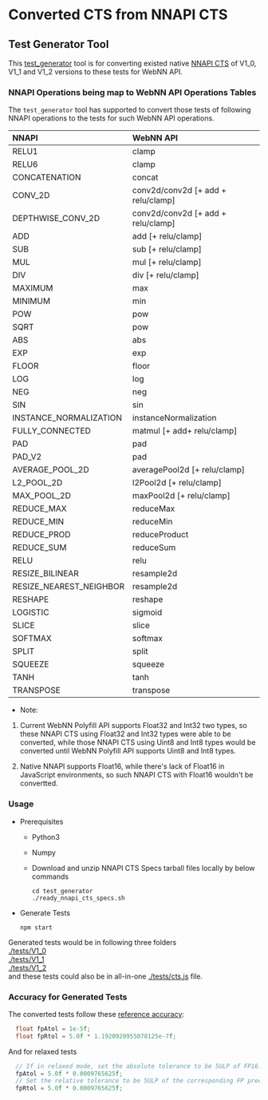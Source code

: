 # Converted CTS from NNAPI CTS

## Test Generator Tool
This [test_generator](./test_generator) tool is for converting existed native 
[NNAPI CTS](https://android.googlesource.com/platform/frameworks/ml/+/refs/tags/android-cts-10.0_r5/nn/runtime/test/specs/) of V1_0, V1_1 and V1_2 versions to these tests for WebNN API.

### NNAPI Operations being map to WebNN API Operations Tables

The `test_generator` tool has supported to convert those tests of following
NNAPI operations to the tests for such WebNN API operations.

| NNAPI                         | WebNN API                            |
|:------------------------------|:-------------------------------------|
| RELU1                         | clamp                                |
| RELU6                         | clamp                                |
| CONCATENATION                 | concat                               |
| CONV_2D                       | conv2d/conv2d [+ add + relu/clamp]   |
| DEPTHWISE_CONV_2D             | conv2d/conv2d [+ add + relu/clamp]   |
| ADD                           | add [+ relu/clamp]                   |
| SUB                           | sub [+ relu/clamp]                   |
| MUL                           | mul [+ relu/clamp]                   |
| DIV                           | div [+ relu/clamp]                   |
| MAXIMUM                       | max                                  |
| MINIMUM                       | min                                  |
| POW                           | pow                                  |
| SQRT                          | pow                                  |
| ABS                           | abs                                  |
| EXP                           | exp                                  |
| FLOOR                         | floor                                |
| LOG                           | log                                  |
| NEG                           | neg                                  |
| SIN                           | sin                                  |
| INSTANCE_NORMALIZATION        | instanceNormalization                |
| FULLY_CONNECTED               | matmul [+ add+ relu/clamp]           |
| PAD                           | pad                                  |
| PAD_V2                        | pad                                  |
| AVERAGE_POOL_2D               | averagePool2d [+ relu/clamp]         |
| L2_POOL_2D                    | l2Pool2d  [+ relu/clamp]             |
| MAX_POOL_2D                   | maxPool2d  [+ relu/clamp]            |
| REDUCE_MAX                    | reduceMax                            |
| REDUCE_MIN                    | reduceMin                            |
| REDUCE_PROD                   | reduceProduct                        |
| REDUCE_SUM                    | reduceSum                            |
| RELU                          | relu                                 |
| RESIZE_BILINEAR               | resample2d                           |
| RESIZE_NEAREST_NEIGHBOR       | resample2d                           |
| RESHAPE                       | reshape                              |
| LOGISTIC                      | sigmoid                              |
| SLICE                         | slice                                |
| SOFTMAX                       | softmax                              |
| SPLIT                         | split                                |
| SQUEEZE                       | squeeze                              |
| TANH                          | tanh                                 |
| TRANSPOSE                     | transpose                            |

* Note: 

1. Current WebNN Polyfill API supports Float32 and Int32 two types, so these
NNAPI CTS using Float32 and Int32 types were able to be converted, while those
NNAPI CTS using Uint8 and Int8 types would be converted until WebNN Polyfill API
supports Uint8 and Int8 types.

2. Native NNAPI supports Float16, while there's lack of Float16 in JavaScript
environments, so such NNAPI CTS with Float16 wouldn't be convertted.

### Usage
* Prerequisites
  * Python3
  * Numpy
  * Download and unzip NNAPI CTS Specs tarball files locally by below commands

    ```shell
    cd test_generator
    ./ready_nnapi_cts_specs.sh
    ```
* Generate Tests

  ```shell
  npm start
  ```

 Generated tests would be in following three folders  
[./tests/V1_0](./test/V1_0)  
[./tests/V1_1](./test/V1_1)  
[./tests/V1_2](./test/V1_2)  
and these tests could also be in all-in-one 
[./tests/cts.js](./tests/cts.js) file.


### Accuracy for Generated Tests
The converted tests follow these [reference accuracy](https://android.googlesource.com/platform/frameworks/ml/+/refs/tags/android-cts-10.0_r5/nn/runtime/test/TestGenerated.cpp#117):
```cpp
  float fpAtol = 1e-5f;
  float fpRtol = 5.0f * 1.1920928955078125e-7f;
```
And for relaxed tests
```cpp
  // If in relaxed mode, set the absolute tolerance to be 5ULP of FP16.
  fpAtol = 5.0f * 0.0009765625f;
  // Set the relative tolerance to be 5ULP of the corresponding FP precision.
  fpRtol = 5.0f * 0.0009765625f;
```
